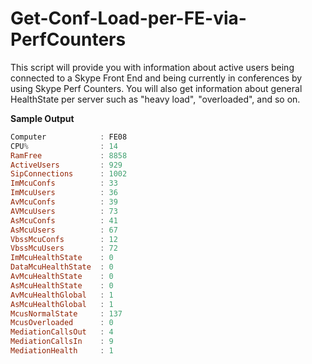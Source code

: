 # Get-Conf-Load-per-FE-via-PerfCounters
 
This script will provide you with information about active users being connected to a Skype Front End and being currently in conferences by using Skype Perf Counters. You will also get information about general HealthState per server such as "heavy load", "overloaded", and so on.

**Sample Output**

```powershell
Computer            : FE08
CPU%                : 14
RamFree             : 8858
ActiveUsers         : 929
SipConnections      : 1002
ImMcuConfs          : 33
ImMcuUsers          : 36
AvMcuConfs          : 39
AVMcuUsers          : 73
AsMcuConfs          : 41
AsMcuUsers          : 67
VbssMcuConfs        : 12
VbssMcuUsers        : 72
ImMcuHealthState    : 0
DataMcuHealthState  : 0
AvMcuHealthState    : 0
AsMcuHealthState    : 0
AvMcuHealthGlobal   : 1
AsMcuHealthGlobal   : 1
McusNormalState     : 137
McusOverloaded      : 0
MediationCallsOut   : 4
MediationCallsIn    : 9
MediationHealth     : 1
```